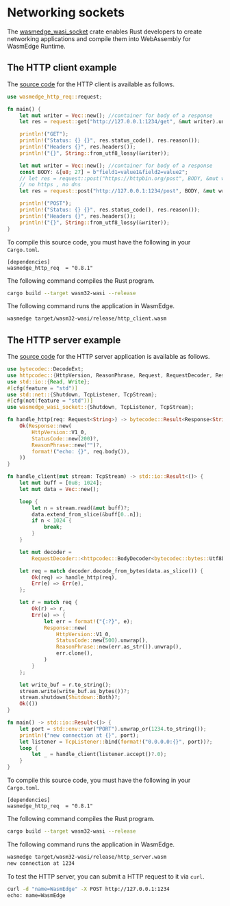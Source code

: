 # Networking sockets

The [wasmedge_wasi_socket](https://github.com/second-state/wasmedge_wasi_socket)
crate enables Rust developers to create networking applications
and compile them into WebAssembly for WasmEdge Runtime.

## The HTTP client example

The [source code](https://github.com/second-state/wasmedge_wasi_socket/tree/main/examples/http_client) for the HTTP client is available as follows.

```rust
use wasmedge_http_req::request;

fn main() {
    let mut writer = Vec::new(); //container for body of a response
    let res = request::get("http://127.0.0.1:1234/get", &mut writer).unwrap();

    println!("GET");
    println!("Status: {} {}", res.status_code(), res.reason());
    println!("Headers {}", res.headers());
    println!("{}", String::from_utf8_lossy(&writer));

    let mut writer = Vec::new(); //container for body of a response
    const BODY: &[u8; 27] = b"field1=value1&field2=value2";
    // let res = request::post("https://httpbin.org/post", BODY, &mut writer).unwrap();
    // no https , no dns
    let res = request::post("http://127.0.0.1:1234/post", BODY, &mut writer).unwrap();

    println!("POST");
    println!("Status: {} {}", res.status_code(), res.reason());
    println!("Headers {}", res.headers());
    println!("{}", String::from_utf8_lossy(&writer));
}
```

To compile this source code, you must have the following in your `Cargo.toml`.

```
[dependencies]
wasmedge_http_req  = "0.8.1"
```

The following command compiles the Rust program.

```bash
cargo build --target wasm32-wasi --release
```

The following command runs the application in WasmEdge.

```bash
wasmedge target/wasm32-wasi/release/http_client.wasm
```

## The HTTP server example

The [source code](https://github.com/second-state/wasmedge_wasi_socket/tree/main/examples/http_server) for the HTTP server application is available as follows.

```rust
use bytecodec::DecodeExt;
use httpcodec::{HttpVersion, ReasonPhrase, Request, RequestDecoder, Response, StatusCode};
use std::io::{Read, Write};
#[cfg(feature = "std")]
use std::net::{Shutdown, TcpListener, TcpStream};
#[cfg(not(feature = "std"))]
use wasmedge_wasi_socket::{Shutdown, TcpListener, TcpStream};

fn handle_http(req: Request<String>) -> bytecodec::Result<Response<String>> {
    Ok(Response::new(
        HttpVersion::V1_0,
        StatusCode::new(200)?,
        ReasonPhrase::new("")?,
        format!("echo: {}", req.body()),
    ))
}

fn handle_client(mut stream: TcpStream) -> std::io::Result<()> {
    let mut buff = [0u8; 1024];
    let mut data = Vec::new();

    loop {
        let n = stream.read(&mut buff)?;
        data.extend_from_slice(&buff[0..n]);
        if n < 1024 {
            break;
        }
    }

    let mut decoder =
        RequestDecoder::<httpcodec::BodyDecoder<bytecodec::bytes::Utf8Decoder>>::default();

    let req = match decoder.decode_from_bytes(data.as_slice()) {
        Ok(req) => handle_http(req),
        Err(e) => Err(e),
    };

    let r = match req {
        Ok(r) => r,
        Err(e) => {
            let err = format!("{:?}", e);
            Response::new(
                HttpVersion::V1_0,
                StatusCode::new(500).unwrap(),
                ReasonPhrase::new(err.as_str()).unwrap(),
                err.clone(),
            )
        }
    };

    let write_buf = r.to_string();
    stream.write(write_buf.as_bytes())?;
    stream.shutdown(Shutdown::Both)?;
    Ok(())
}

fn main() -> std::io::Result<()> {
    let port = std::env::var("PORT").unwrap_or(1234.to_string());
    println!("new connection at {}", port);
    let listener = TcpListener::bind(format!("0.0.0.0:{}", port))?;
    loop {
        let _ = handle_client(listener.accept()?.0);
    }
}
```

To compile this source code, you must have the following in your `Cargo.toml`.

```
[dependencies]
wasmedge_http_req  = "0.8.1"
```

The following command compiles the Rust program.

```bash
cargo build --target wasm32-wasi --release
```

The following command runs the application in WasmEdge.

```bash
wasmedge target/wasm32-wasi/release/http_server.wasm
new connection at 1234
```

To test the HTTP server, you can submit a HTTP request to it via `curl`.

```bash
curl -d "name=WasmEdge" -X POST http://127.0.0.1:1234
echo: name=WasmEdge
```




